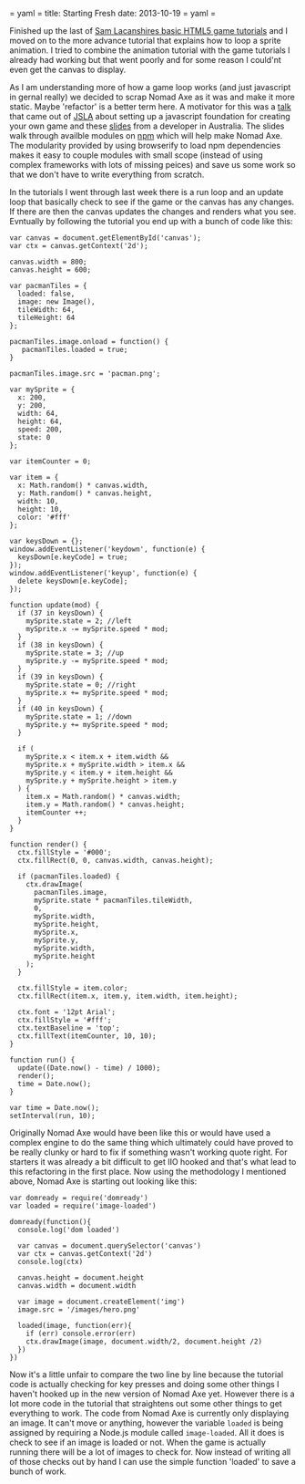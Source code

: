 = yaml =
title: Starting Fresh
date: 2013-10-19
= yaml =

Finished up the last of [Sam Lacanshires basic HTML5 game tutorials](http://html5gamedev.samlancashire.com/category/tutorials/) and I moved on to the more advance tutorial that explains how to loop a sprite animation. I tried to combine the animation tutorial with the game tutorials I already had working but that went poorly and for some reason I could'nt even get the canvas to display.

As I am understanding more of how a game loop works (and just javascript in gernal really) we decided to scrap Nomad Axe as it was and make it more static. Maybe 'refactor' is a better term here. A motivator for this was a [talk](https://vimeo.com/74008847) that came out of [JSLA](http://js.la) about setting up a javascript foundation for creating your own game and these [slides](http://hughsk.github.io/campjs-talk/) from a developer in Australia. The slides walk through availble modules on [npm](http://npmjs.org) which will help make Nomad Axe. The modularity provided by using browserify to load npm dependencies makes it easy to couple modules with small scope (instead of using complex frameworks with lots of missing peices) and save us some work so that we don't have to write everything from scratch.

In the tutorials I went through last week there is a run loop and an update loop that basically check to see if the game or the canvas has any changes. If there are then the canvas updates the changes and renders what you see. Evntually by following the tutorial you end up with a bunch of code like this:

    var canvas = document.getElementById('canvas');
    var ctx = canvas.getContext('2d');

    canvas.width = 800;
    canvas.height = 600;

    var pacmanTiles = {
      loaded: false,
      image: new Image(),
      tileWidth: 64,
      tileHeight: 64
    };

    pacmanTiles.image.onload = function() {
       pacmanTiles.loaded = true;
    }

    pacmanTiles.image.src = 'pacman.png';

    var mySprite = {
      x: 200,
      y: 200,
      width: 64,
      height: 64,
      speed: 200,
      state: 0
    };

    var itemCounter = 0;

    var item = {
      x: Math.random() * canvas.width,
      y: Math.random() * canvas.height,
      width: 10,
      height: 10,
      color: '#fff'
    };

    var keysDown = {};
    window.addEventListener('keydown', function(e) {
      keysDown[e.keyCode] = true;
    });
    window.addEventListener('keyup', function(e) {
      delete keysDown[e.keyCode];
    });

    function update(mod) {
      if (37 in keysDown) {
        mySprite.state = 2; //left
        mySprite.x -= mySprite.speed * mod;
      }
      if (38 in keysDown) {
        mySprite.state = 3; //up
        mySprite.y -= mySprite.speed * mod;
      }
      if (39 in keysDown) {
        mySprite.state = 0; //right
        mySprite.x += mySprite.speed * mod;
      }
      if (40 in keysDown) {
        mySprite.state = 1; //down
        mySprite.y += mySprite.speed * mod;
      }

      if (
        mySprite.x < item.x + item.width &&
        mySprite.x + mySprite.width > item.x &&
        mySprite.y < item.y + item.height &&
        mySprite.y + mySprite.height > item.y
      ) {
        item.x = Math.random() * canvas.width;
        item.y = Math.random() * canvas.height;
        itemCounter ++;
      }
    }

    function render() {
      ctx.fillStyle = '#000';
      ctx.fillRect(0, 0, canvas.width, canvas.height);

      if (pacmanTiles.loaded) {
        ctx.drawImage(
          pacmanTiles.image,
          mySprite.state * pacmanTiles.tileWidth,
          0,
          mySprite.width,
          mySprite.height,
          mySprite.x,
          mySprite.y,
          mySprite.width,
          mySprite.height
        );
      }

      ctx.fillStyle = item.color;
      ctx.fillRect(item.x, item.y, item.width, item.height);

      ctx.font = '12pt Arial';
      ctx.fillStyle = '#fff';
      ctx.textBaseline = 'top';
      ctx.fillText(itemCounter, 10, 10);
    }

    function run() {
      update((Date.now() - time) / 1000);
      render();
      time = Date.now();
    }

    var time = Date.now();
    setInterval(run, 10);

Originally Nomad Axe would have been like this or would have used a complex engine to do the same thing which ultimately could have proved to be really clunky or hard to fix if something wasn't working quote right. For starters it was already a bit difficult to get IIO hooked and that's what lead to this refactoring in the first place. Now using the methodology I mentioned above, Nomad Axe is starting out looking like this:

    var domready = require('domready')
    var loaded = require('image-loaded')

    domready(function(){
      console.log('dom loaded')

      var canvas = document.querySelector('canvas')
      var ctx = canvas.getContext('2d')
      console.log(ctx)

      canvas.height = document.height
      canvas.width = document.width

      var image = document.createElement('img')
      image.src = '/images/hero.png'

      loaded(image, function(err){
        if (err) console.error(err)
        ctx.drawImage(image, document.width/2, document.height /2)
      })
    })

 Now it's a little unfair  to compare the two line by line because the tutorial code is actually checking for key presses and doing some other things I haven't hooked up in the new version of Nomad Axe yet. However there is a lot more code in the tutorial that straightens out some other things to get everything to work. The code from Nomad Axe is currently only displaying an image. It can't move or anything, however the variable `loaded` is being assigned by requiring a Node.js module called `image-loaded`. All it does is check to see if an image is loaded or not. When the game is actually running there will be a lot of images to check for. Now instead of writing all of those checks out by hand I can use the simple function 'loaded' to save a bunch of work.
